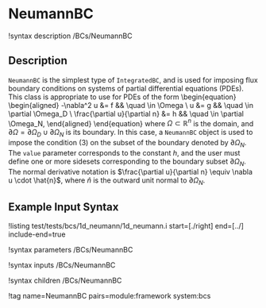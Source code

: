 # NeumannBC

!syntax description /BCs/NeumannBC

## Description

`NeumannBC` is the simplest type of `IntegratedBC`, and is used for
imposing flux boundary conditions on systems of partial differential
equations (PDEs). This class is appropriate to use for PDEs of the
form
\begin{equation}
\begin{aligned}
  -\nabla^2 u &= f && \quad \in \Omega \\
  u &= g && \quad \in \partial \Omega_D \\
  \frac{\partial u}{\partial n} &= h && \quad \in \partial \Omega_N,
\end{aligned}
\end{equation}
where $\Omega \subset \mathbb{R}^n$ is the domain, and $\partial
\Omega = \partial \Omega_D \cup \partial \Omega_N$ is its boundary. In
this case, a `NeumannBC` object is used to impose the condition (3) on
the subset of the boundary denoted by $\partial \Omega_N$. The `value`
parameter corresponds to the constant $h$, and the user must define
one or more sidesets corresponding to the boundary subset $\partial
\Omega_N$.  The normal derivative notation is $\frac{\partial
u}{\partial n} \equiv \nabla u \cdot \hat{n}$, where $\hat{n}$ is the
outward unit normal to $\partial \Omega_N$.

## Example Input Syntax

!listing test/tests/bcs/1d_neumann/1d_neumann.i start=[./right] end=[../] include-end=true

!syntax parameters /BCs/NeumannBC

!syntax inputs /BCs/NeumannBC

!syntax children /BCs/NeumannBC

!tag name=NeumannBC pairs=module:framework system:bcs

